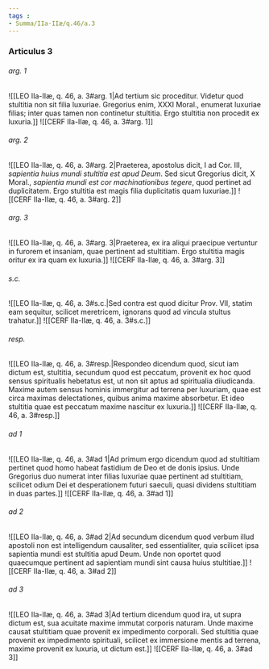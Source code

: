 ```yaml
---
tags : 
- Summa/IIa-IIæ/q.46/a.3
---
```


### Articulus 3

###### arg. 1
![[LEO IIa-IIæ, q. 46, a. 3#arg. 1|Ad tertium sic proceditur. Videtur quod stultitia non sit filia luxuriae. Gregorius enim, XXXI Moral., enumerat luxuriae filias; inter quas tamen non continetur stultitia. Ergo stultitia non procedit ex luxuria.]]
![[CERF IIa-IIæ, q. 46, a. 3#arg. 1]]

###### arg. 2
![[LEO IIa-IIæ, q. 46, a. 3#arg. 2|Praeterea, apostolus dicit, I ad Cor. III, *sapientia huius mundi stultitia est apud Deum*. Sed sicut Gregorius dicit, X Moral., *sapientia mundi est cor machinationibus tegere*, quod pertinet ad duplicitatem. Ergo stultitia est magis filia duplicitatis quam luxuriae.]]
![[CERF IIa-IIæ, q. 46, a. 3#arg. 2]]

###### arg. 3
![[LEO IIa-IIæ, q. 46, a. 3#arg. 3|Praeterea, ex ira aliqui praecipue vertuntur in furorem et insaniam, quae pertinent ad stultitiam. Ergo stultitia magis oritur ex ira quam ex luxuria.]]
![[CERF IIa-IIæ, q. 46, a. 3#arg. 3]]

###### s.c.
![[LEO IIa-IIæ, q. 46, a. 3#s.c.|Sed contra est quod dicitur Prov. VII, statim eam sequitur, scilicet meretricem, ignorans quod ad vincula stultus trahatur.]]
![[CERF IIa-IIæ, q. 46, a. 3#s.c.]]

###### resp.
![[LEO IIa-IIæ, q. 46, a. 3#resp.|Respondeo dicendum quod, sicut iam dictum est, stultitia, secundum quod est peccatum, provenit ex hoc quod sensus spiritualis hebetatus est, ut non sit aptus ad spiritualia diiudicanda. Maxime autem sensus hominis immergitur ad terrena per luxuriam, quae est circa maximas delectationes, quibus anima maxime absorbetur. Et ideo stultitia quae est peccatum maxime nascitur ex luxuria.]]
![[CERF IIa-IIæ, q. 46, a. 3#resp.]]

###### ad 1
![[LEO IIa-IIæ, q. 46, a. 3#ad 1|Ad primum ergo dicendum quod ad stultitiam pertinet quod homo habeat fastidium de Deo et de donis ipsius. Unde Gregorius duo numerat inter filias luxuriae quae pertinent ad stultitiam, scilicet odium Dei et desperationem futuri saeculi, quasi dividens stultitiam in duas partes.]]
![[CERF IIa-IIæ, q. 46, a. 3#ad 1]]

###### ad 2
![[LEO IIa-IIæ, q. 46, a. 3#ad 2|Ad secundum dicendum quod verbum illud apostoli non est intelligendum causaliter, sed essentialiter, quia scilicet ipsa sapientia mundi est stultitia apud Deum. Unde non oportet quod quaecumque pertinent ad sapientiam mundi sint causa huius stultitiae.]]
![[CERF IIa-IIæ, q. 46, a. 3#ad 2]]

###### ad 3
![[LEO IIa-IIæ, q. 46, a. 3#ad 3|Ad tertium dicendum quod ira, ut supra dictum est, sua acuitate maxime immutat corporis naturam. Unde maxime causat stultitiam quae provenit ex impedimento corporali. Sed stultitia quae provenit ex impedimento spirituali, scilicet ex immersione mentis ad terrena, maxime provenit ex luxuria, ut dictum est.]]
![[CERF IIa-IIæ, q. 46, a. 3#ad 3]]

